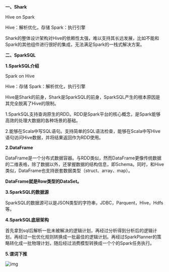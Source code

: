 **一、Shark**

Hive on Spark

Hive：解析优化，存储 Spark：执行引擎 

Shark的整体设计架构对Hive的依赖性太强，难以支持其长远发展，比如不能和Spark的其他组件进行很好的集成，无法满足Spark的一栈式解决方案。

**二、SparkSQL**

**1.SparkSQL介绍**

Spark on Hive

Hive：存储 Spark：解析优化，执行引擎 

Hive是Shark的前身，Shark是SparkSQL的前身，SparkSQL产生的根本原因是其完全脱离了Hive的限制。

1.SparkSQL支持查询原生的RDD。RDD是Spark平台的核心概念，是Spark能够高效的处理大数据的各种场景的基础。

2.能够在Scala中写SQL语句。支持简单的SQL语法检查，能够在Scala中写Hive语句访问Hive数据，并将结果返回作为RDD使用。

**2.DataFrame**

DataFrame是一个分布式数据容器。与RDD类似，然而DataFrame更像传统数据的二维表格，除了数据以外，还掌握数据的结构信息，即Schema。同时，和Hive类似，DataFrame也支持嵌套数据类型（struct、array、map）。

**DataFrame就是Row类型的DataSet。**

**3.SparkSQL的数据源**

SparkSQL的数据源可以是JSON类型的字符串，JDBC，Parquent，Hive，Hdfs等。

**4.SparkSQL底层架构**

首先拿到sql后解析一批未被解决的逻辑计划，再经过分析得到分析后的逻辑计划，再经过一批优化规则转换成一批最佳的逻辑计划。再经过SparkPlanner的策略转化成一批物理计划，随后经过消费模型转换成一个个的Spark任务执行。

**5.谓词下推**

![img](E:\Download\YoudaoNote\yangyh11@163.com\413ab6fb83e345b888263ef005179e94\clipboard.png)